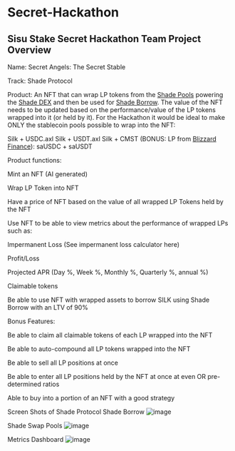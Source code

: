 # Secret-Hackathon
## Sisu Stake Secret Hackathon Team Project Overview

Name: Secret Angels: The Secret Stable 

Track: Shade Protocol 

Product: An NFT that can wrap LP tokens from the [Shade Pools]([url](https://app.shadeprotocol.io/swap/pools)) powering the [Shade DEX]([url](https://app.shadeprotocol.io/swap)) and then be used for [Shade Borrow]([url](https://app.shadeprotocol.io/borrow)). The value of the NFT needs to be updated based on the performance/value of the LP tokens wrapped into it (or held by it). For the Hackathon it would be ideal to make ONLY the stablecoin pools possible to wrap into the NFT: 

Silk + USDC.axl 
Silk + USDT.axl 
Silk + CMST
(BONUS: LP from [Blizzard Finance]([url](https://app.blizzard.finance/pools))): saUSDC + saUSDT

Product functions: 

Mint an NFT (AI generated)

Wrap LP Token into NFT 

Have a price of NFT based on the value of all wrapped LP Tokens held by the NFT

Use NFT to be able to view metrics about the performance of wrapped LPs such as: 

Impermanent Loss (See impermanent loss calculator here)

Profit/Loss

Projected APR (Day %, Week %, Monthly %, Quarterly %, annual %)

Claimable tokens

Be able to use NFT with wrapped assets to borrow SILK using Shade Borrow with an LTV of 90%

Bonus Features: 

Be able to claim all claimable tokens of each LP wrapped into the NFT

Be able to auto-compound all LP tokens wrapped into the NFT

Be able to sell all LP positions at once 

Be able to enter all LP positions held by the NFT at once at even OR pre-determined ratios 

Able to buy into a portion of an NFT with a good strategy 

Screen Shots of Shade Protocol 
Shade Borrow 
![image](https://user-images.githubusercontent.com/106693799/236632947-0b736b7f-2934-4aaa-a5b5-258c7627603a.png)


Shade Swap Pools 
![image](https://user-images.githubusercontent.com/106693799/236632953-072f3fbc-51c8-48c1-acc2-dca2f1c7501b.png)


Metrics Dashboard
![image](https://user-images.githubusercontent.com/106693799/236632959-e1ba90e2-9501-489e-a216-0c63cdad1810.png)
